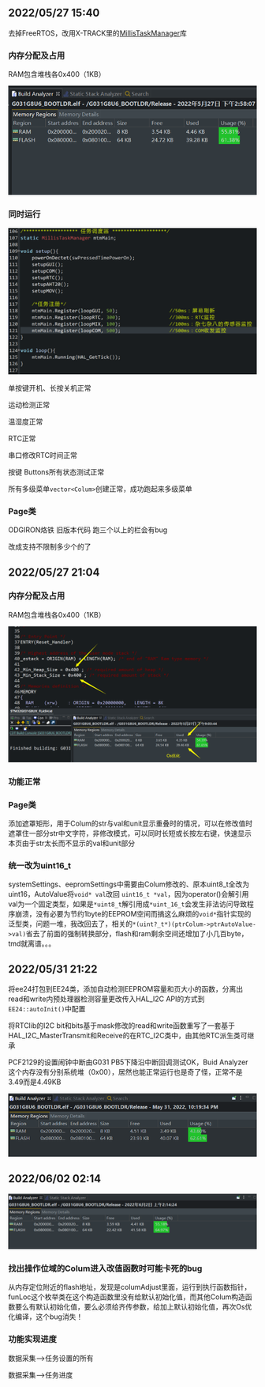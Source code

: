 ## 2022/05/27  15:40

去掉FreeRTOS，改用X-TRACK里的[MillisTaskManager](https://github.com/FASTSHIFT/X-TRACK/tree/main/Software/X-Track/Libraries/MillisTaskManager)库

### 内存分配及占用

RAM包含堆栈各0x400（1KB）

![2022-0527-1540-内存分配及占用_RAM包含堆栈各0x400（1KB）](2022-0527-1540-内存分配及占用_RAM包含堆栈各0x400（1KB）.png)

### 同时运行

![同时运行的任务](同时运行的任务.png)

单按键开机、长按关机正常

运动检测正常

温湿度正常

RTC正常

串口修改RTC时间正常

按键 Buttons所有状态测试正常

所有多级菜单`vector<Colum>`创建正常，成功跑起来多级菜单

### Page类

ODGIRON烙铁 旧版本代码 跑三个以上的栏会有bug

改成支持不限制多少个的了

## 2022/05/27  21:04

### 内存分配及占用

RAM包含堆栈各0x400（1KB）

![2022-0527-2104_内存分配及占用_RAM包含堆栈各0x400（1KB）](2022-0527-2104_内存分配及占用_RAM包含堆栈各0x400（1KB）.png)

### 功能正常

### Page类

添加遮罩矩形，用于Colum的str与val和unit显示重叠时的情况，可以在修改值时遮罩住一部分str中文字符，非修改模式，可以同时长短或长按左右键，快速显示本页由于str太长而不显示的val和unit部分

### 统一改为uint16_t

systemSettings、eepromSettings中需要由Colum修改的、原本uint8_t全改为uint16，AutoValue将`void* val`改回 `uint16_t *val`，因为operator()会解引用val为一个固定类型，如果是`*uint8_t`解引用成`*uint_16_t`会发生非法访问导致程序崩溃，没有必要为节约1byte的EEPROM空间而搞这么麻烦的`void*`指针实现的泛型类，问题一堆，我改回去了，相关的`*(uint?_t*)(ptrColum->ptrAutoValue->val)`省去了前面的强制转换部分，flash和ram剩余空间还增加了小几百byte，tmd就离谱。。。

## 2022/05/31 21:22

将ee24打包到EE24类，添加自动检测EEPROM容量和页大小的函数，分离出read和write内预处理器检测容量更改传入HAL_I2C API的方式到`EE24::autoInit()`中配置

将RTClib的I2C bit和bits基于mask修改的read和write函数重写了一套基于HAL_I2C_MasterTransmit和Receive的在RTC_I2C类中，由其他RTC派生类可继承

PCF2129的设置闹钟中断由G031 PB5下降沿中断回调测试OK，Buid Analyzer 这个内存没有分别系统堆（0x00），居然也能正常运行也是奇了怪，正常不是3.49而是4.49KB

![2022-0531-2222-内存分配及占用_RAM包含堆栈各0x400（1KB）](2022-0531-2222-内存分配及占用_RAM包含堆栈各0x400（1KB）.png)

## 2022/06/02 02:14

![2022-0602-0214-内存分配及占用_RAM包含堆栈各0x400（1KB）](2022-0602-0214-内存分配及占用_RAM包含堆栈各0x400（1KB）.png)

### 找出操作位域的Colum进入改值函数时可能卡死的bug

从内存定位附近的flash地址，发现是columAdjust里面，运行到执行函数指针，funLoc这个枚举类在这个构造函数里没有给默认初始化值，而其他Colum构造函数要么有默认初始化值，要么必须给齐传参数，给加上默认初始化值，再次Os优化编译，这个bug消失！

### 功能实现进度

数据采集-->任务设置的所有

数据采集-->任务进度
